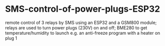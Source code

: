 # SMS-control-of-power-plugs-ESP32
remote control of 3 relays by SMS using an ESP32 and a GSM800 module; relays are used to turn power plugs (230V) on and off; BME280 to get temperature/humidity to launch e.g. an anti-freeze program with a heater on plug 1
